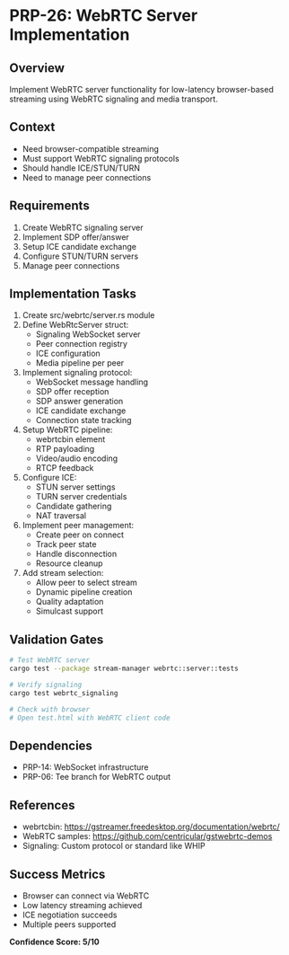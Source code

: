 # PRP-26: WebRTC Server Implementation

## Overview
Implement WebRTC server functionality for low-latency browser-based streaming using WebRTC signaling and media transport.

## Context
- Need browser-compatible streaming
- Must support WebRTC signaling protocols
- Should handle ICE/STUN/TURN
- Need to manage peer connections

## Requirements
1. Create WebRTC signaling server
2. Implement SDP offer/answer
3. Setup ICE candidate exchange
4. Configure STUN/TURN servers
5. Manage peer connections

## Implementation Tasks
1. Create src/webrtc/server.rs module
2. Define WebRtcServer struct:
   - Signaling WebSocket server
   - Peer connection registry
   - ICE configuration
   - Media pipeline per peer
3. Implement signaling protocol:
   - WebSocket message handling
   - SDP offer reception
   - SDP answer generation
   - ICE candidate exchange
   - Connection state tracking
4. Setup WebRTC pipeline:
   - webrtcbin element
   - RTP payloading
   - Video/audio encoding
   - RTCP feedback
5. Configure ICE:
   - STUN server settings
   - TURN server credentials
   - Candidate gathering
   - NAT traversal
6. Implement peer management:
   - Create peer on connect
   - Track peer state
   - Handle disconnection
   - Resource cleanup
7. Add stream selection:
   - Allow peer to select stream
   - Dynamic pipeline creation
   - Quality adaptation
   - Simulcast support

## Validation Gates
```bash
# Test WebRTC server
cargo test --package stream-manager webrtc::server::tests

# Verify signaling
cargo test webrtc_signaling

# Check with browser
# Open test.html with WebRTC client code
```

## Dependencies
- PRP-14: WebSocket infrastructure
- PRP-06: Tee branch for WebRTC output

## References
- webrtcbin: https://gstreamer.freedesktop.org/documentation/webrtc/
- WebRTC samples: https://github.com/centricular/gstwebrtc-demos
- Signaling: Custom protocol or standard like WHIP

## Success Metrics
- Browser can connect via WebRTC
- Low latency streaming achieved
- ICE negotiation succeeds
- Multiple peers supported

**Confidence Score: 5/10**